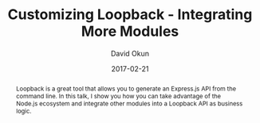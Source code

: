 ---
title: "Customizing Loopback - Integrating More Modules"
abstract: Loopback is a great tool that allows you to generate an Express.js API from the command line. In this talk, I show you how you can take advantage of the Node.js ecosystem and integrate other modules into a Loopback API as business logic.
date: 2017-02-21
author: David Okun
geo: Austin, TX, USA
location: Webinar
slide_url: https://speakerdeck.com/dokun1/customizing-loopback-integrating-more-modules
location_url: 
---